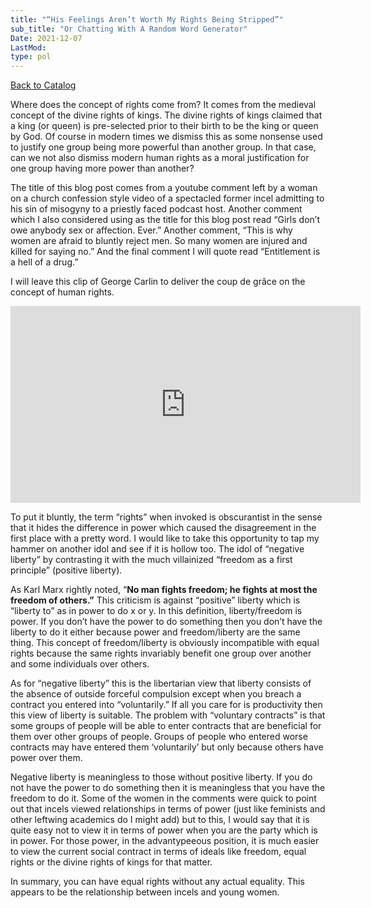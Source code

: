 ```yaml
---
title: "“His Feelings Aren’t Worth My Rights Being Stripped”"
sub_title: "Or Chatting With A Random Word Generator"
Date: 2021-12-07
LastMod:
type: pol
---
```


[Back to Catalog](/)

Where does the concept of rights come from? It comes from the medieval concept of the divine rights of kings. The divine rights of kings claimed that a king (or queen) is pre-selected prior to their birth to be the king or queen by God. Of course in modern times we dismiss this as some nonsense used to justify one group being more powerful than another group. In that case, can we not also dismiss modern human rights as a moral justification for one group having more power than another?

The title of this blog post comes from a youtube comment left by a woman on a church confession style video of a spectacled former incel admitting to his sin of misogyny to a priestly faced podcast host. Another comment which I also considered using as the title for this blog post read “Girls don’t owe anybody sex or affection. Ever.” Another comment, “This is why women are afraid to bluntly reject men. So many women are injured and killed for saying no.” And the final comment I will quote read “Entitlement is a hell of a drug.”

I will leave this clip of George Carlin to deliver the coup de grâce on the concept of human rights.

<iframe width="560" height="315" src="https://www.youtube.com/embed/m9-R8T1SuG4" title="YouTube video player" frameborder="0" allow="accelerometer; autoplay; clipboard-write; encrypted-media; gyroscope; picture-in-picture" allowfullscreen></iframe>

To put it bluntly, the term “rights” when invoked is obscurantist in the sense that it hides the difference in power which caused the disagreement in the first place with a pretty word. I would like to take this opportunity to tap my hammer on another idol and see if it is hollow too. The idol of “negative liberty” by contrasting it with the much villainized “freedom as a first principle” (positive liberty).

As Karl Marx rightly noted, “**No man fights freedom; he fights at most the freedom of others.”** This criticism is against “positive” liberty which is “liberty to” as in power to do x or y. In this definition, liberty/freedom is power. If you don’t have the power to do something then you don’t have the liberty to do it either because power and freedom/liberty are the same thing. This concept of freedom/liberty is obviously incompatible with equal rights because the same rights invariably benefit one group over another and some individuals over others.

As for “negative liberty” this is the libertarian view that liberty consists of the absence of outside forceful compulsion except when you breach a contract you entered into “voluntarily.” If all you care for is productivity then this view of liberty is suitable. The problem with “voluntary contracts” is that some groups of people will be able to enter contracts that are beneficial for them over other groups of people. Groups of people who entered worse contracts may have entered them ‘voluntarily’ but only because others have power over them.

Negative liberty is meaningless to those without positive liberty. If you do not have the power to do something then it is meaningless that you have the freedom to do it. Some of the women in the comments were quick to point out that incels viewed relationships in terms of power (just like feminists and other leftwing academics do I might add) but to this, I would say that it is quite easy not to view it in terms of power when you are the party which is in power. For those power, in the advantypeeous position, it is much easier to view the current social contract in terms of ideals like freedom, equal rights or the divine rights of kings for that matter.

In summary, you can have equal rights without any actual equality. This appears to be the relationship between incels and young women.
